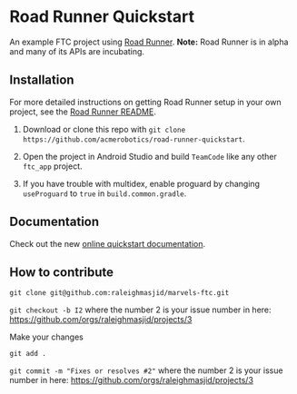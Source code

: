 # Road Runner Quickstart

An example FTC project using [Road Runner](https://github.com/acmerobotics/road-runner). **Note:** Road Runner is in alpha and many of its APIs are incubating.

## Installation

For more detailed instructions on getting Road Runner setup in your own project, see the [Road Runner README](https://github.com/acmerobotics/road-runner#core).

1. Download or clone this repo with `git clone https://github.com/acmerobotics/road-runner-quickstart`.

1. Open the project in Android Studio and build `TeamCode` like any other `ftc_app` project.

1. If you have trouble with multidex, enable proguard by changing `useProguard` to `true` in `build.common.gradle`.

## Documentation

Check out the new [online quickstart documentation](https://acme-robotics.gitbook.io/road-runner/quickstart/introduction).

## How to contribute

`git clone git@github.com:raleighmasjid/marvels-ftc.git`

`git checkout -b I2` where the number 2 is your issue number in here: https://github.com/orgs/raleighmasjid/projects/3

Make your changes

`git add .`

`git commit -m "Fixes or resolves #2"` where the number 2 is your issue number in here: https://github.com/orgs/raleighmasjid/projects/3